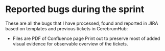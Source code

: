 # Reported bugs during the sprint

These are all the bugs that I have processed, found and reported in JIRA based on templates and previous tickets in CerebrumHub:
  
- Files are PDF of Confluence page Print out to preserve most of added visual evidence for observable overview of the tickets.
